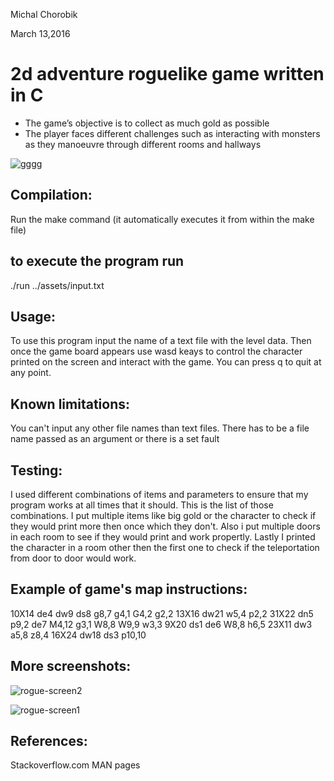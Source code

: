Michal Chorobik

March 13,2016

# 2d adventure roguelike game written in C

- The game’s objective is to collect as much gold as possible
- The player faces different challenges such as interacting with monsters as they manoeuvre through different rooms and hallways

![gggg](https://user-images.githubusercontent.com/24882037/32814735-4766e932-c97e-11e7-9d7c-e64b32e83164.gif)

## Compilation:
Run the make command (it automatically executes it from within the make file)

## to execute the program run
./run ../assets/input.txt

## Usage:
To use this program input the name of a text file with the level data. 
Then once the game board appears use wasd keays to control the character 
printed on the screen and interact with the game. You can press q to quit at any point.

## Known limitations:
You can't input any other file names than text files.
There has to be a file name passed as an argument or there is a set fault

## Testing:
I used different combinations of items and parameters to ensure that my program works 
at all times that it should. This is the list of those combinations. I put multiple items 
like big gold or the character to check if they would print more then once which they don't.
Also i put multiple doors in each room to see if they would print and work propertly. Lastly I
printed the character in a room other then the first one to check if the teleportation from door to door would work.

## Example of game's map instructions:
10X14 de4 dw9 ds8 g8,7 g4,1 G4,2 g2,2
13X16 dw21 w5,4 p2,2
31X22 dn5 p9,2 de7 M4,12 g3,1 W8,8 W9,9 w3,3
9X20 ds1 de6 W8,8 h6,5
23X11 dw3 a5,8 z8,4
16X24 dw18 ds3 p10,10

## More screenshots:

![rogue-screen2](https://user-images.githubusercontent.com/24882037/32814917-386f826c-c97f-11e7-91cd-817fc5c6afcd.png)

![rogue-screen1](https://user-images.githubusercontent.com/24882037/32814918-387b293c-c97f-11e7-91a4-bbdc489754a9.png)

## References:
Stackoverflow.com
MAN pages

